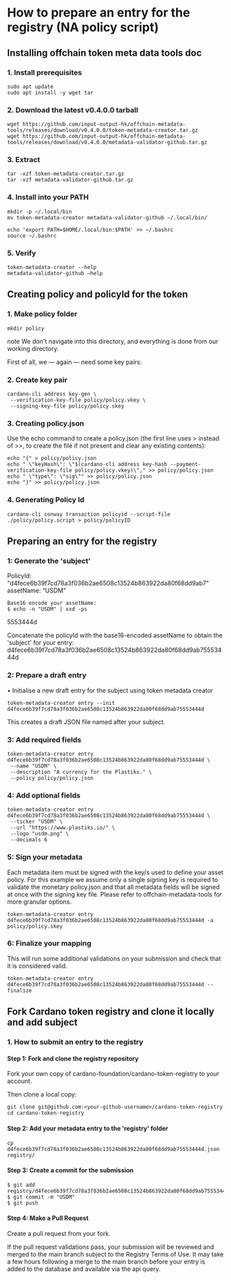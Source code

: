 # How to prepare an entry for the registry (NA policy script)

## Installing offchain token meta data tools doc

### 1. Install prerequisites

```
sudo apt update
sudo apt install -y wget tar
```

### 2. Download the latest v0.4.0.0 tarball

```
wget https://github.com/input-output-hk/offchain-metadata-tools/releases/download/v0.4.0.0/token-metadata-creator.tar.gz
wget https://github.com/input-output-hk/offchain-metadata-tools/releases/download/v0.4.0.0/metadata-validator-github.tar.gz

```

### 3. Extract

```
tar -xzf token-metadata-creator.tar.gz
tar -xzf metadata-validator-github.tar.gz
```

### 4. Install into your PATH

```
mkdir -p ~/.local/bin
mv token-metadata-creator metadata-validator-github ~/.local/bin/
```

```
echo 'export PATH=$HOME/.local/bin:$PATH' >> ~/.bashrc
source ~/.bashrc
```

### 5. Verify

```
token-metadata-creator --help
metadata-validator-github –help
```

## Creating policy and policyId for the token

### 1. Make policy folder

```
mkdir policy
```

note
We don't navigate into this directory, and everything is done from our working directory.

First of all, we — again — need some key pairs:

### 2. Create key pair

```
cardano-cli address key-gen \
 --verification-key-file policy/policy.vkey \
 --signing-key-file policy/policy.skey
```

### 3. Creating policy.json

Use the echo command to create a policy.json (the first line uses > instead of >>, to create the file if not present and clear any existing contents):

```
echo "{" > policy/policy.json
echo " \"keyHash\": \"$(cardano-cli address key-hash --payment-verification-key-file policy/policy.vkey)\"," >> policy/policy.json
echo " \"type\": \"sig\"" >> policy/policy.json
echo "}" >> policy/policy.json
```

### 4. Generating Policy Id

```
cardano-cli conway transaction policyid --script-file ./policy/policy.script > policy/policyID
```

## Preparing an entry for the registry

### 1: Generate the 'subject'

PolicyId: "d4fece6b39f7cd78a3f036b2ae6508c13524b863922da80f68dd9ab7"
assetName: “USDM”

```
Base16 encode your assetName:
$ echo -n "USDM" | xxd -ps
```

5553444d

Concatenate the policyId with the base16-encoded assetName to obtain the 'subject' for your entry: d4fece6b39f7cd78a3f036b2ae6508c13524b863922da80f68dd9ab75553444d

### 2: Prepare a draft entry​

• Initialise a new draft entry for the subject using token metadata creator

```
token-metadata-creator entry --init d4fece6b39f7cd78a3f036b2ae6508c13524b863922da80f68dd9ab75553444d

```

This creates a draft JSON file named after your subject.

### 3: Add required fields

```
token-metadata-creator entry d4fece6b39f7cd78a3f036b2ae6508c13524b863922da80f68dd9ab75553444d \
 --name "USDM" \
 --description "A currency for the Plastiks." \
 --policy policy/policy.json
```

### 4: Add optional fields

```
token-metadata-creator entry d4fece6b39f7cd78a3f036b2ae6508c13524b863922da80f68dd9ab75553444d \
 --ticker "USDM" \
 --url "https://www.plastiks.io/" \
 --logo "usdm.png" \
 --decimals 6
```

### 5: Sign your metadata

Each metadata item must be signed with the key/s used to define your asset policy. For this example we assume only a single signing key is required to validate the monetary policy.json and that all metadata fields will be signed at once with the signing key file. Please refer to offchain-metadata-tools for more granular options.

```
token-metadata-creator entry d4fece6b39f7cd78a3f036b2ae6508c13524b863922da80f68dd9ab75553444d -a policy/policy.skey
```

### 6: Finalize your mapping

This will run some additional validations on your submission and check that it is considered valid.

```
token-metadata-creator entry d4fece6b39f7cd78a3f036b2ae6508c13524b863922da80f68dd9ab75553444d --finalize
```

## Fork Cardano token registry and clone it locally and add subject

### 1. How to submit an entry to the registry

#### Step 1: Fork and clone the registry repository

Fork your own copy of cardano-foundation/cardano-token-registry to your account.

Then clone a local copy:

```
git clone git@github.com:<your-github-username>/cardano-token-registry
cd cardano-token-registry
```

#### Step 2: Add your metadata entry to the 'registry' folder

```
cp d4fece6b39f7cd78a3f036b2ae6508c13524b863922da80f68dd9ab75553444d.json registry/
```

#### Step 3: Create a commit for the submission

```
$ git add registry/d4fece6b39f7cd78a3f036b2ae6508c13524b863922da80f68dd9ab75553444d.json
$ git commit -m "USDM"
$ git push
```

#### Step 4: Make a Pull Request

Create a pull request from your fork.

If the pull request validations pass, your submission will be reviewed and merged to the main branch subject to the Registry Terms of Use. It may take a few hours following a merge to the main branch before your entry is added to the database and available via the api query.
